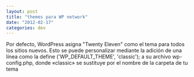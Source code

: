 ```yaml
---
layout: post
title: "themes para WP network"
date: "2012-02-17"
categories: dev
---
```


Por defecto, WordPress asigna "Twenty Eleven" como el tema para todos los sitios nuevos. Esto se puede personalizar mediante la adición de una línea como la define ('WP\_DEFAULT\_THEME', 'classic'); a su archivo wp-config.php, donde «classic» se sustituye por el nombre de la carpeta de tu tema
